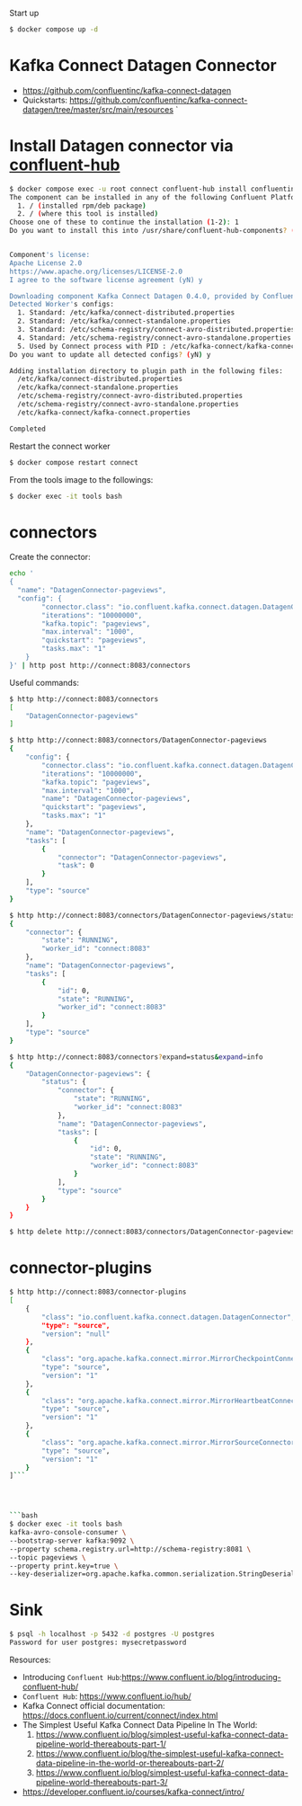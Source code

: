 Start up 
```bash
$ docker compose up -d
```

# Kafka Connect Datagen Connector 

* https://github.com/confluentinc/kafka-connect-datagen
* Quickstarts: https://github.com/confluentinc/kafka-connect-datagen/tree/master/src/main/resources
`
# Install Datagen connector via [confluent-hub](https://www.confluent.io/hub/)

```bash
$ docker compose exec -u root connect confluent-hub install confluentinc/kafka-connect-datagen:0.4.0
The component can be installed in any of the following Confluent Platform installations:
  1. / (installed rpm/deb package)
  2. / (where this tool is installed)
Choose one of these to continue the installation (1-2): 1
Do you want to install this into /usr/share/confluent-hub-components? (yN) y


Component's license:
Apache License 2.0
https://www.apache.org/licenses/LICENSE-2.0
I agree to the software license agreement (yN) y

Downloading component Kafka Connect Datagen 0.4.0, provided by Confluent, Inc. from Confluent Hub and installing into /usr/share/confluent-hub-components
Detected Worker's configs:
  1. Standard: /etc/kafka/connect-distributed.properties
  2. Standard: /etc/kafka/connect-standalone.properties
  3. Standard: /etc/schema-registry/connect-avro-distributed.properties
  4. Standard: /etc/schema-registry/connect-avro-standalone.properties
  5. Used by Connect process with PID : /etc/kafka-connect/kafka-connect.properties
Do you want to update all detected configs? (yN) y

Adding installation directory to plugin path in the following files:
  /etc/kafka/connect-distributed.properties
  /etc/kafka/connect-standalone.properties
  /etc/schema-registry/connect-avro-distributed.properties
  /etc/schema-registry/connect-avro-standalone.properties
  /etc/kafka-connect/kafka-connect.properties

Completed
```

Restart the connect worker

```bash
$ docker compose restart connect
```

From the tools image to the followings:
```bash
$ docker exec -it tools bash
```

# connectors 

Create the connector:

```bash
echo '
{
  "name": "DatagenConnector-pageviews",
  "config": {
        "connector.class": "io.confluent.kafka.connect.datagen.DatagenConnector",
        "iterations": "10000000",
        "kafka.topic": "pageviews",
        "max.interval": "1000",
        "quickstart": "pageviews",
        "tasks.max": "1"
    } 
}' | http post http://connect:8083/connectors 
```

Useful commands:

```bash
$ http http://connect:8083/connectors
[
    "DatagenConnector-pageviews"
]
```

```bash
$ http http://connect:8083/connectors/DatagenConnector-pageviews
{
    "config": {
        "connector.class": "io.confluent.kafka.connect.datagen.DatagenConnector",
        "iterations": "10000000",
        "kafka.topic": "pageviews",
        "max.interval": "1000",
        "name": "DatagenConnector-pageviews",
        "quickstart": "pageviews",
        "tasks.max": "1"
    },
    "name": "DatagenConnector-pageviews",
    "tasks": [
        {
            "connector": "DatagenConnector-pageviews",
            "task": 0
        }
    ],
    "type": "source"
}
```

```bash
$ http http://connect:8083/connectors/DatagenConnector-pageviews/status
{
    "connector": {
        "state": "RUNNING",
        "worker_id": "connect:8083"
    },
    "name": "DatagenConnector-pageviews",
    "tasks": [
        {
            "id": 0,
            "state": "RUNNING",
            "worker_id": "connect:8083"
        }
    ],
    "type": "source"
}
```

```bash
$ http http://connect:8083/connectors?expand=status&expand=info
{
    "DatagenConnector-pageviews": {
        "status": {
            "connector": {
                "state": "RUNNING",
                "worker_id": "connect:8083"
            },
            "name": "DatagenConnector-pageviews",
            "tasks": [
                {
                    "id": 0,
                    "state": "RUNNING",
                    "worker_id": "connect:8083"
                }
            ],
            "type": "source"
        }
    }
}
```

```bash
$ http delete http://connect:8083/connectors/DatagenConnector-pageviews
```

# connector-plugins

```bash
$ http http://connect:8083/connector-plugins
[
    {
        "class": "io.confluent.kafka.connect.datagen.DatagenConnector",
        "type": "source",
        "version": "null"
    },
    {
        "class": "org.apache.kafka.connect.mirror.MirrorCheckpointConnector",
        "type": "source",
        "version": "1"
    },
    {
        "class": "org.apache.kafka.connect.mirror.MirrorHeartbeatConnector",
        "type": "source",
        "version": "1"
    },
    {
        "class": "org.apache.kafka.connect.mirror.MirrorSourceConnector",
        "type": "source",
        "version": "1"
    }
]```




```bash
$ docker exec -it tools bash
kafka-avro-console-consumer \
--bootstrap-server kafka:9092 \
--property schema.registry.url=http://schema-registry:8081 \
--topic pageviews \
--property print.key=true \
--key-deserializer=org.apache.kafka.common.serialization.StringDeserializer
```


# Sink

```bash
$ psql -h localhost -p 5432 -d postgres -U postgres
Password for user postgres: mysecretpassword
```




Resources:

* Introducing `Confluent Hub`:https://www.confluent.io/blog/introducing-confluent-hub/
* `Confluent Hub`: https://www.confluent.io/hub/
* Kafka Connect official documentation: https://docs.confluent.io/current/connect/index.html
* The Simplest Useful Kafka Connect Data Pipeline In The World:
  1. https://www.confluent.io/blog/simplest-useful-kafka-connect-data-pipeline-world-thereabouts-part-1/
  2. https://www.confluent.io/blog/the-simplest-useful-kafka-connect-data-pipeline-in-the-world-or-thereabouts-part-2/
  3. https://www.confluent.io/blog/simplest-useful-kafka-connect-data-pipeline-world-thereabouts-part-3/
* https://developer.confluent.io/courses/kafka-connect/intro/
